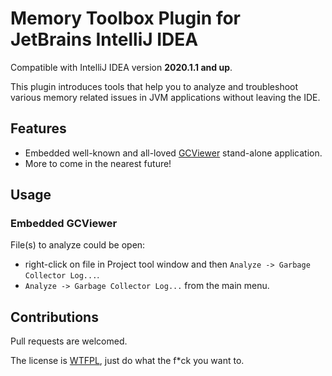 # Memory Toolbox Plugin for JetBrains IntelliJ IDEA

Compatible with IntelliJ IDEA version __2020.1.1 and up__.

This plugin introduces tools that help you to analyze and troubleshoot various memory related issues in JVM applications without leaving the IDE.

## Features

* Embedded well-known and all-loved [GCViewer](https://github.com/chewiebug/GCViewer) stand-alone application.
* More to come in the nearest future!

## Usage
### Embedded GCViewer

File(s) to analyze could be open:

* right-click on file in Project tool window and then `Analyze -> Garbage Collector Log...`.
* `Analyze -> Garbage Collector Log...` from the main menu.

## Contributions

Pull requests are welcomed.

The license is [WTFPL](http://www.wtfpl.net/), just do what the f*ck you want to. 